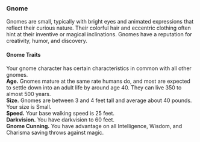 ### Gnome

Gnomes are small, typically with bright eyes and animated expressions that reflect their curious nature.
Their colorful hair and eccentric clothing often hint at their inventive or magical inclinations.
Gnomes have a reputation for creativity, humor, and discovery.

#### Gnome Traits
Your gnome character has certain characteristics in common with all other gnomes.
\
**Age.**
Gnomes mature at the same rate humans do, and most are expected to settle down into an adult life by around age 40.
They can live 350 to almost 500 years.
\
**Size.**
Gnomes are between 3 and 4 feet tall and average about 40 pounds.
Your size is Small.
\
**Speed.**
Your base walking speed is 25 feet.
\
**Darkvision.**
You have darkvision to 60 feet.
\
**Gnome Cunning.**
You have advantage on all Intelligence, Wisdom, and Charisma saving throws against magic.
